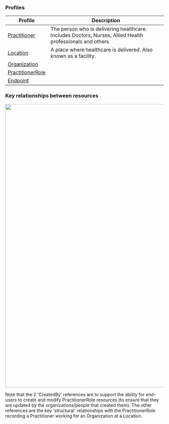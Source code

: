 ### Profiles

| Profile | Description |
| --- | --- |
| [Practitioner](StructureDefinition-HpiPractitioner.html) | The person who is delivering healthcare. Includes Doctors, Nurses, Allied Health professionals and others |
| [Location](StructureDefinition-HpiLocation.html) | A place where healthcare is delivered. Also known as a facility.|
| [Organization]() ||
| [PractitionerRole]() ||
| [Endpoint]() ||

### Key relationships between resources


<img style="width:900px; float:none" src="resources.png"/>



Note that the 2 'CreatedBy' references are to support the ability for end-users to create and modify PractitionerRole
resources (to ensure that they are updated by the organizations/people that created them). The other references are
the key 'structural' relationships with the PractitionerRole recording a Practitioner working for an Organization at
a Location.

